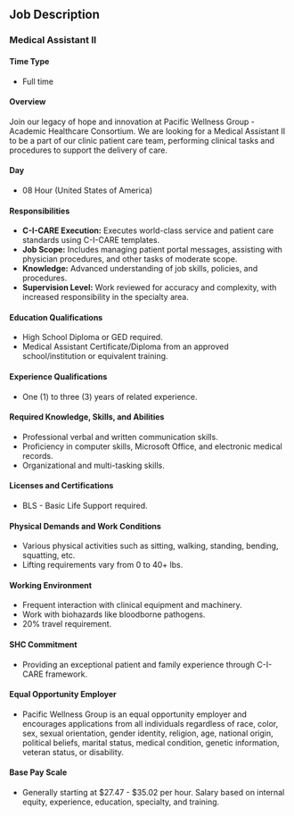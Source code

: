 ## Job Description

### Medical Assistant II

#### Time Type
- Full time

#### Overview
Join our legacy of hope and innovation at Pacific Wellness Group - Academic Healthcare Consortium. We are looking for a Medical Assistant II to be a part of our clinic patient care team, performing clinical tasks and procedures to support the delivery of care.

#### Day
- 08 Hour (United States of America)

#### Responsibilities
- **C-I-CARE Execution:** Executes world-class service and patient care standards using C-I-CARE templates.
- **Job Scope:** Includes managing patient portal messages, assisting with physician procedures, and other tasks of moderate scope.
- **Knowledge:** Advanced understanding of job skills, policies, and procedures.
- **Supervision Level:** Work reviewed for accuracy and complexity, with increased responsibility in the specialty area.

#### Education Qualifications
- High School Diploma or GED required.
- Medical Assistant Certificate/Diploma from an approved school/institution or equivalent training.

#### Experience Qualifications
- One (1) to three (3) years of related experience.

#### Required Knowledge, Skills, and Abilities
- Professional verbal and written communication skills.
- Proficiency in computer skills, Microsoft Office, and electronic medical records.
- Organizational and multi-tasking skills.

#### Licenses and Certifications
- BLS - Basic Life Support required.

#### Physical Demands and Work Conditions
- Various physical activities such as sitting, walking, standing, bending, squatting, etc.
- Lifting requirements vary from 0 to 40+ lbs.

#### Working Environment
- Frequent interaction with clinical equipment and machinery.
- Work with biohazards like bloodborne pathogens.
- 20% travel requirement.

#### SHC Commitment
- Providing an exceptional patient and family experience through C-I-CARE framework.

#### Equal Opportunity Employer
- Pacific Wellness Group is an equal opportunity employer and encourages applications from all individuals regardless of race, color, sex, sexual orientation, gender identity, religion, age, national origin, political beliefs, marital status, medical condition, genetic information, veteran status, or disability.

#### Base Pay Scale
- Generally starting at $27.47 - $35.02 per hour. Salary based on internal equity, experience, education, specialty, and training.
